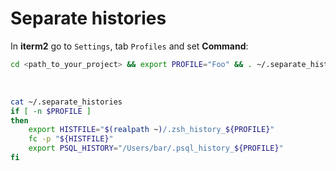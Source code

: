 # Separate histories
In **iterm2** go to `Settings`, tab `Profiles` and set **Command**:
```bash
cd <path_to_your_project> && export PROFILE="Foo" && . ~/.separate_histories
```

<br>

```bash
cat ~/.separate_histories
if [ -n $PROFILE ]
then
    export HISTFILE="$(realpath ~)/.zsh_history_${PROFILE}"
    fc -p "${HISTFILE}"
    export PSQL_HISTORY="/Users/bar/.psql_history_${PROFILE}"
fi
```